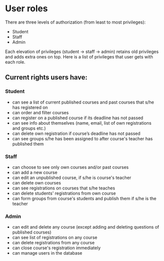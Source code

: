 # User roles

There are three levels of authorization (from least to most privileges):

* Student 
* Staff 
* Admin

Each elevation of privileges (student -> staff -> admin) retains old privileges and adds extra ones on top. Here is a list of privileges that user gets with each role. 

## Current rights users have:

### Student 
* can see a list of current published courses and past courses that s/he has registered on
* can order and filter courses
* can register on a published course if its deadline has not passed
* can see info about themselves (name, email, list of own registrations and groups etc.)
* can delete own registration if course’s deadline has not passed
* can see groups s/he has been assigned to after course's teacher has published them

### Staff
* can choose to see only own courses and/or past courses 
* can add a new course 
* can edit an unpublished course, if s/he is course's teacher
* can delete own courses 
* can see registrations on courses that s/he teaches 
* can delete students' registrations from own course
* can form groups from course's students and publish them if s/he is the teacher

### Admin 
* can edit and delete any course (except adding and deleting questions of published courses)
* can see list of registrations on any course
* can delete registrations from any course
* can close course's registration immediately
* can manage users in the database

